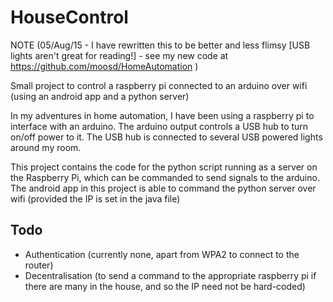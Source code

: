 # HouseControl

NOTE (05/Aug/15 - I have rewritten this to be better and less flimsy [USB lights aren't great for reading!] - see my new code at https://github.com/moosd/HomeAutomation )

Small project to control a raspberry pi connected to an arduino over wifi (using an android app and a python server)

In my adventures in home automation, I have been using a raspberry pi to interface with an arduino. The arduino output controls a USB hub to turn on/off power to it. The USB hub is connected to several USB powered lights around my room.

This project contains the code for the python script running as a server on the Raspberry Pi, which can be commanded to send signals to the arduino. The android app in this project is able to command the python server over wifi (provided the IP is set in the java file)

## Todo
* Authentication (currently none, apart from WPA2 to connect to the router)
* Decentralisation (to send a command to the appropriate raspberry pi if there are many in the house, and so the IP need not be hard-coded)
